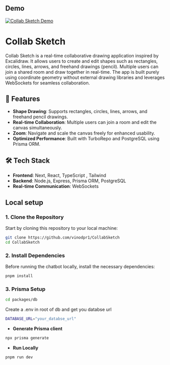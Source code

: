 ## Demo  

[![Collab Sketch Demo](https://via.placeholder.com/640x360.png?text=Click+to+Watch+Video)](https://drive.google.com/file/d/12s0vaDgapdZAbfzE1coi9fm1RQBi__Py/view)

# Collab Sketch 

Collab Sketch is a real-time collaborative drawing application inspired by Excalidraw. It allows users to create and edit shapes such as rectangles, circles, lines, arrows, and freehand drawings (pencil). Multiple users can join a shared room and draw together in real-time. The app is built purely using coordinate geometry without external drawing libraries and leverages WebSockets for seamless collaboration.  

## 🚀 Features  

- **Shape Drawing**: Supports rectangles, circles, lines, arrows, and freehand pencil drawings.  
- **Real-time Collaboration**: Multiple users can join a room and edit the canvas simultaneously.  
- **Zoom**: Navigate and scale the canvas freely for enhanced usability.  
- **Optimized Performance**: Built with TurboRepo and PostgreSQL using Prisma ORM.  


## 🛠️ Tech Stack  

- **Frontend**: Next, React, TypeScript , Tailwind
- **Backend**: Node.js, Express, Prisma ORM, PostgreSQL  
- **Real-time Communication**: WebSockets  

## Local setup

### 1. Clone the Repository

Start by cloning this repository to your local machine:

```bash
git clone https://github.com/vinodpr1/CollabSketch
cd CollabSketch
```

### 2. Install Dependencies

Before running the chatbot locally, install the necessary dependencies:

```bash
pnpm install
```

### 3. Prisma Setup

```bash
cd packages/db
```

Create a .env in root of db and get you databse url


```bash
DATABASE_URL="your_databse_url"
```

- **Generate Prisma client**

```bash
npx prisma generate
```


- **Run Locally**

```bash
pnpm run dev
```